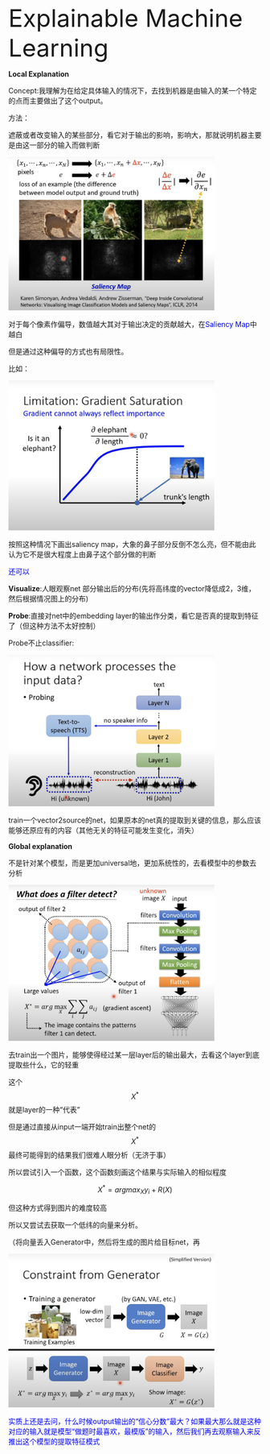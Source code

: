 <font size=8>Explainable Machine Learning</font>



**Local Explanation**

Concept:我理解为在给定具体输入的情况下，去找到机器是由输入的某一个特定的点而主要做出了这个output。



方法：

遮蔽或者改变输入的某些部分，看它对于输出的影响，影响大，那就说明机器主要是由这一部分的输入而做判断



<img src="../深度学习笔记（理论）/imgCollect/ExplainML(1).png" alt="ExplainML(1)" style="zoom:40%;" />

对于每个像素作偏导，数值越大其对于输出决定的贡献越大，在<font color=blue>Saliency Map</font>中越白



但是通过这种偏导的方式也有局限性。

比如：

<img src="../深度学习笔记（理论）/imgCollect/ExplainML(2).png" alt="ExplainML(2)" style="zoom:40%;" />

按照这种情况下画出saliency map，大象的鼻子部分反倒不怎么亮，但不能由此认为它不是很大程度上由鼻子这个部分做的判断





<font color=blue>还可以</font>



**Visualize**:人眼观察net 部分输出后的分布(先将高纬度的vector降低成2，3维，然后根据情况图上的分布)

**Probe**:直接对net中的embedding layer的输出作分类，看它是否真的提取到特征了（但这种方法不太好控制）



Probe不止classifier:

<img src="../深度学习笔记（理论）/imgCollect/ExplainML(3).png" alt="ExplainML(3)" style="zoom:40%;" />

train一个vector2source的net，如果原本的net真的提取到关键的信息，那么应该能够还原应有的内容（其他无关的特征可能发生变化，消失）



**Global explanation**



不是针对某个模型，而是更加universal地，更加系统性的，去看模型中的参数去分析

<img src="../深度学习笔记（理论）/imgCollect/ExplainML(4).png" alt="ExplainML(4)" style="zoom:40%;" />

去train出一个图片，能够使得经过某一层layer后的输出最大，去看这个layer到底提取些什么，它的轻重

这个 $$X^{*}$$  就是layer的一种“代表”



但是通过直接从input一端开始train出整个net的$$X^{*}$$ 最终可能得到的结果我们很难人眼分析（无济于事）



所以尝试引入一个函数，这个函数刻画这个结果与实际输入的相似程度



$$X^{*}=arg max_{X} y_{i}+R(X)$$



但这种方式得到图片的难度较高



所以又尝试去获取一个低纬的向量来分析。

（将向量丢入Generator中，然后将生成的图片给目标net，再

<img src="../深度学习笔记（理论）/imgCollect/ExplainML(5).png" alt="ExplainML(5)" style="zoom:40%;" />





<font color=blue>实质上还是去问，什么时候output输出的“信心分数”最大？如果最大那么就是这种对应的输入就是模型“做题时最喜欢，最模版”的输入，然后我们再去观察输入来反推出这个模型的提取特征模式</font>



